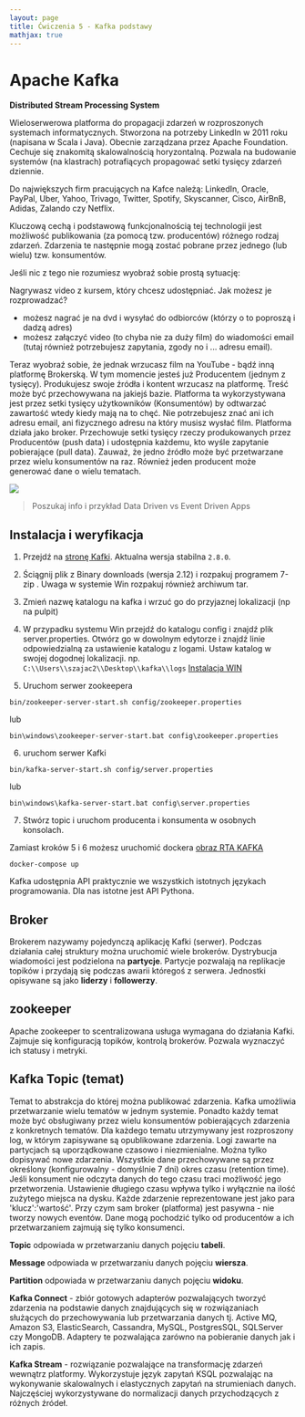 ```yaml
---
layout: page
title: Ćwiczenia 5 - Kafka podstawy
mathjax: true
---
```



# Apache Kafka

**Distributed Stream Processing System**

Wieloserwerowa platforma do propagacji zdarzeń w rozproszonych systemach informatycznych.
Stworzona na potrzeby LinkedIn w 2011 roku (napisana w Scala i Java). Obecnie zarządzana przez Apache Foundation. Cechuje się znakomitą skalowalnością horyzontalną. Pozwala na budowanie systemów (na klastrach) potrafiących propagować setki tysięcy zdarzeń dziennie.

Do największych firm pracujących na Kafce należą: LinkedIn, Oracle, PayPal, Uber, Yahoo, Trivago, Twitter, Spotify, Skyscanner, Cisco, AirBnB, Adidas, Zalando czy Netflix.

Kluczową cechą i podstawową funkcjonalnością tej technologii jest możliwość publikowania (za pomocą tzw. producentów) różnego rodzaj zdarzeń. Zdarzenia te następnie mogą zostać pobrane przez jednego (lub wielu) tzw. konsumentów.


Jeśli nic z tego nie rozumiesz wyobraź sobie prostą sytuację:

Nagrywasz video z kursem, który chcesz udostępniać. Jak możesz je rozprowadzać?
- możesz nagrać je na dvd i wysyłać do odbiorców (którzy o to poproszą i dadzą adres)
- możesz załączyć video (to chyba nie za duży film) do wiadomości email (tutaj również potrzebujesz zapytania, zgody no i ... adresu email).

Teraz wyobraź sobie, że jednak wrzucasz film na YouTube - bądź inną platformę Brokerską. W tym momencie jesteś już Producentem (jednym z tysięcy).
Produkujesz swoje źródła i kontent wrzucasz na platformę. Treść może być przechowywana na jakiejś bazie. Platforma ta wykorzystywana jest przez setki tysięcy użytkowników (Konsumentów) by odtwarzać zawartość wtedy kiedy mają na to chęć. Nie potrzebujesz znać ani ich adresu email, ani fizycznego adresu na który musisz wysłać film. Platforma działa jako broker. Przechowuje setki tysięcy rzeczy produkowanych przez Producentów (push data) i udostępnia każdemu, kto wyśle zapytanie pobierające (pull data). Zauważ, że jedno źródło może być przetwarzane przez wielu konsumentów na raz. Również jeden producent może generować dane o wielu tematach.

<img src="https://docs.cloudera.com/documentation/kafka/1-2-x/images/kafka-architecture.png" />

> Poszukaj info i przykład Data Driven vs Event Driven Apps


## Instalacja i weryfikacja

1. Przejdź na [stronę Kafki](https://kafka.apache.org). Aktualna wersja stabilna `2.8.0`.
2. Ściągnij plik z Binary downloads (wersja 2.12) i rozpakuj programem 7-zip . Uwaga w systemie Win rozpakuj również archiwum tar.
3. Zmień nazwę katalogu na kafka i wrzuć go do przyjaznej lokalizacji (np na pulpit)
4. W przypadku systemu Win przejdź do katalogu config i znajdź plik server.properties. Otwórz go w dowolnym edytorze i znajdź linie odpowiedzialną za ustawienie katalogu z logami. Ustaw katalog w swojej dogodnej lokalizacji. np. `C:\\Users\\szajac2\\Desktop\\kafka\\logs`
[Instalacja WIN](https://reachmnadeem.wordpress.com/2020/08/30/kafka-2-6-up-and-running-in-windows-10/)

5. Uruchom serwer zookeepera
```{bash}
bin/zookeeper-server-start.sh config/zookeeper.properties
```
lub
```{bash}
bin\windows\zookeeper-server-start.bat config\zookeeper.properties
```
6. uruchom serwer Kafki
```{bash}
bin/kafka-server-start.sh config/server.properties
```
lub
```{bash}
bin\windows\kafka-server-start.bat config\server.properties
```
7. Stwórz topic i uruchom producenta i konsumenta w osobnych konsolach.

Zamiast kroków 5 i 6 możesz uruchomić dockera
[obraz RTA KAFKA](https://github.com/sebkaz/docker-kafka-rta)

```{bash}
docker-compose up
```



Kafka udostępnia API praktycznie we wszystkich istotnych językach programowania. Dla nas istotne jest API Pythona.

## Broker

Brokerem nazywamy pojedynczą aplikację Kafki (serwer). Podczas działania całej struktury można uruchomić wiele brokerów. Dystrybucja wiadomości jest podzielona na **partycje**. Partycje pozwalają na replikacje topików i przydają się podczas awarii któregoś z serwera. Jednostki opisywane są jako **liderzy** i **followerzy**.

## zookeeper

Apache zookeeper to scentralizowana usługa wymagana do działania Kafki. Zajmuje się konfiguracją topików, kontrolą brokerów. Pozwala wyznaczyć ich statusy i metryki.


## Kafka Topic (temat)

Temat to abstrakcja do której można publikować zdarzenia. Kafka umożliwia przetwarzanie wielu tematów w jednym systemie. Ponadto każdy temat może być obsługiwany przez wielu konsumentów pobierających zdarzenia z konkretnych tematów. Dla każdego tematu utrzymywany jest rozproszony log, w którym zapisywane są opublikowane zdarzenia. Logi zawarte na partycjach są uporządkowane czasowo i niezmienialne. Można tylko dopisywać nowe zdarzenia. Wszystkie dane przechowywane są przez określony (konfigurowalny - domyślnie 7 dni) okres czasu (retention time). Jeśli konsument nie odczyta danych do tego czasu traci możliwość jego przetworzenia. Ustawienie długiego czasu wpływa tylko i wyłącznie na ilość zużytego miejsca na dysku. Każde zdarzenie reprezentowane jest jako para 'klucz':'wartość'. Przy czym sam broker (platforma) jest pasywna - nie tworzy nowych eventów. Dane mogą pochodzić tylko od producentów a ich przetwarzaniem zajmują się tylko konsumenci.  

__Topic__ odpowiada w przetwarzaniu danych pojęciu __tabeli__.

__Message__ odpowiada w przetwarzaniu danych pojęciu __wiersza__.

__Partition__ odpowiada w przetwarzaniu danych pojęciu __widoku__.




**Kafka Connect** - zbiór gotowych adapterów pozwalających tworzyć zdarzenia na podstawie danych znajdujących się w rozwiązaniach służących do przechowywania lub przetwarzania danych tj. Active MQ, Amazon S3, ElasticSearch, Cassandra, MySQL, PostgresSQL, SQLServer czy MongoDB. Adaptery te pozwalająca zarówno na pobieranie danych jak i ich zapis.

**Kafka Stream** - rozwiązanie pozwalające na transformację zdarzeń wewnątrz platformy. Wykorzystuje język zapytań KSQL pozwalając na wykonywanie skalowalnych i elastycznych zapytań na strumieniach danych. Najczęściej wykorzystywane do normalizacji danych przychodzących z różnych źródeł.
